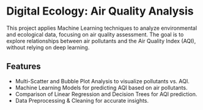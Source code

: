# Digital Ecology: Air Quality Analysis
This project applies Machine Learning techniques to analyze environmental and ecological data, focusing on air quality assessment. The goal is to explore relationships between air pollutants and the Air Quality Index (AQI), without relying on deep learning.

## Features
- Multi-Scatter and Bubble Plot Analysis to visualize pollutants vs. AQI.
- Machine Learning Models for predicting AQI based on air pollutants.
- Comparison of Linear Regression and Decision Trees for AQI prediction.
- Data Preprocessing & Cleaning for accurate insights.
